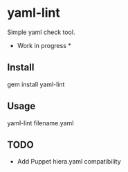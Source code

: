 yaml-lint
=========

Simple yaml check tool.

* Work in progress *

Install
-------

  gem install yaml-lint

Usage
-----

  yaml-lint filename.yaml
  
TODO
----

  * Add Puppet hiera.yaml compatibility
